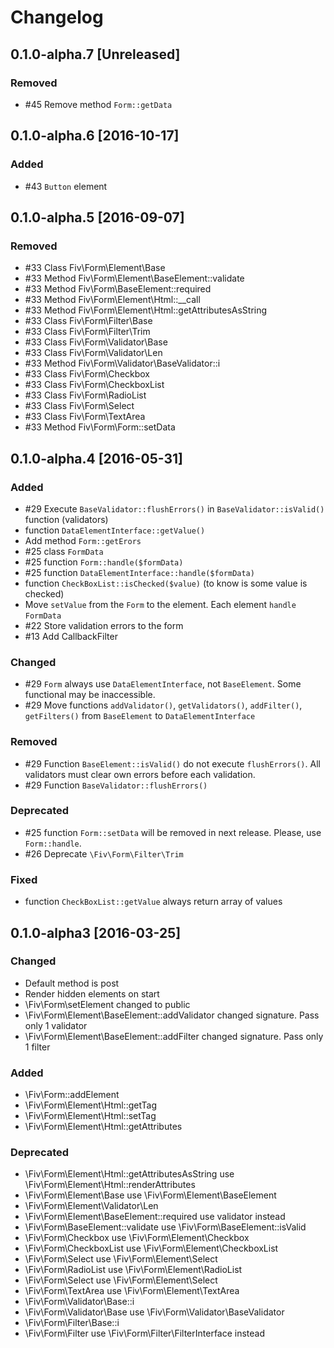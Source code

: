 # Changelog

## 0.1.0-alpha.7 [Unreleased]
### Removed
  - #45 Remove method `Form::getData`
  
## 0.1.0-alpha.6 [2016-10-17]
### Added
  - #43 `Button` element

## 0.1.0-alpha.5 [2016-09-07]
### Removed
  - #33 Class Fiv\Form\Element\Base
  - #33 Method Fiv\Form\Element\BaseElement::validate
  - #33 Method Fiv\Form\BaseElement::required
  - #33 Method Fiv\Form\Element\Html::__call
  - #33 Method Fiv\Form\Element\Html::getAttributesAsString
  - #33 Class Fiv\Form\Filter\Base
  - #33 Class Fiv\Form\Filter\Trim
  - #33 Class Fiv\Form\Validator\Base
  - #33 Class Fiv\Form\Validator\Len
  - #33 Method Fiv\Form\Validator\BaseValidator::i
  - #33 Class Fiv\Form\Checkbox
  - #33 Class Fiv\Form\CheckboxList
  - #33 Class Fiv\Form\RadioList
  - #33 Class Fiv\Form\Select
  - #33 Class Fiv\Form\TextArea
  - #33 Method Fiv\Form\Form::setData

## 0.1.0-alpha.4 [2016-05-31]
### Added
  - #29 Execute `BaseValidator::flushErrors()` in `BaseValidator::isValid()` function (validators)
  - function `DataElementInterface::getValue()`
  - Add method `Form::getErors`
  - #25 class `FormData`
  - #25 function `Form::handle($formData)`
  - #25 function `DataElementInterface::handle($formData)`
  - function `CheckBoxList::isChecked($value)` (to know is some value is checked)
  - Move `setValue` from the `Form` to the element. Each element `handle` `FormData`
  - #22 Store validation errors to the form
  - #13 Add CallbackFilter

### Changed
 - #29 `Form` always use `DataElementInterface`, not `BaseElement`. Some functional may be inaccessible.
 - #29 Move functions `addValidator()`, `getValidators()`, `addFilter()`, `getFilters()` from `BaseElement` to `DataElementInterface`

### Removed
 - #29 Function `BaseElement::isValid()` do not execute `flushErrors()`. All validators must clear own errors before each validation.
 - #29 Function `BaseValidator::flushErrors()`

### Deprecated
  - #25 function `Form::setData` will be removed in next release. Please, use `Form::handle`.
  - #26 Deprecate `\Fiv\Form\Filter\Trim`

### Fixed
  - function `CheckBoxList::getValue` always return array of values

## 0.1.0-alpha3 [2016-03-25]

### Changed
- Default method is post
- Render hidden elements on start
- \Fiv\Form\setElement changed to public
- \Fiv\Form\Element\BaseElement::addValidator changed signature. Pass only 1 validator
- \Fiv\Form\Element\BaseElement::addFilter changed signature. Pass only 1 filter


### Added
- \Fiv\Form::addElement
- \Fiv\Form\Element\Html::getTag
- \Fiv\Form\Element\Html::setTag
- \Fiv\Form\Element\Html::getAttributes

### Deprecated
- \Fiv\Form\Element\Html::getAttributesAsString use \Fiv\Form\Element\Html::renderAttributes
- \Fiv\Form\Element\Base use \Fiv\Form\Element\BaseElement
- \Fiv\Form\Element\Validator\Len
- \Fiv\Form\Element\BaseElement::required use validator instead
- \Fiv\Form\BaseElement::validate use \Fiv\Form\BaseElement::isValid
- \Fiv\Form\Checkbox use \Fiv\Form\Element\Checkbox
- \Fiv\Form\CheckboxList use \Fiv\Form\Element\CheckboxList
- \Fiv\Form\Select use \Fiv\Form\Element\Select
- \Fiv\Form\RadioList use \Fiv\Form\Element\RadioList
- \Fiv\Form\Select use \Fiv\Form\Element\Select
- \Fiv\Form\TextArea use \Fiv\Form\Element\TextArea
- \Fiv\Form\Validator\Base::i
- \Fiv\Form\Validator\Base use \Fiv\Form\Validator\BaseValidator
- \Fiv\Form\Filter\Base::i
- \Fiv\Form\Filter use \Fiv\Form\Filter\FilterInterface instead
